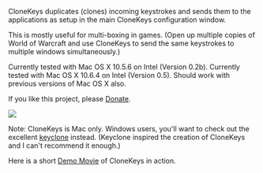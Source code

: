 CloneKeys duplicates (clones) incoming keystrokes and sends them to the applications as setup in the main CloneKeys configuration window.

This is mostly useful for multi-boxing in games. (Open up multiple copies of World of Warcraft and use CloneKeys to send the same keystrokes to multiple windows simultaneously.)

Currently tested with Mac OS X 10.5.6 on Intel (Version 0.2b).
Currently tested with Mac OS X 10.6.4 on Intel (Version 0.5).
Should work with previous versions of Mac OS X also.

If you like this project, please
[Donate](https://www.paypal.com/cgi-bin/webscr?cmd=_xclick&business=rjenkins8142%40gmail%2ecom&item_name=clonekeys&buyer_credit_promo_code=&buyer_credit_product_category=&buyer_credit_shipping_method=&buyer_credit_user_address_change=&no_shipping=0&no_note=1&tax=0&currency_code=USD&lc=US&bn=PP%2dDonationsBF&charset=UTF%2d8).

[![](http://www.paypal.com/en_US/i/btn/x-click-but04.gif)](https://www.paypal.com/cgi-bin/webscr?cmd=_xclick&business=rjenkins8142%40gmail%2ecom&item_name=clonekeys&buyer_credit_promo_code=&buyer_credit_product_category=&buyer_credit_shipping_method=&buyer_credit_user_address_change=&no_shipping=0&no_note=1&tax=0&currency_code=USD&lc=US&bn=PP%2dDonationsBF&charset=UTF%2d8)


Note: CloneKeys is Mac only. Windows users, you'll want to check out the excellent [keyclone](http://www.solidice.com/downloads/windows/keyclone) instead. (Keyclone inspired the creation of CloneKeys and I can't recommend it enough.)




Here is a short [Demo Movie](http://files.filefront.com/clonekeysmov/;8585768;/fileinfo.html) of CloneKeys in action.